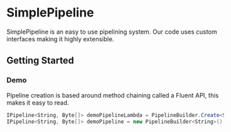 # SimplePipeline

SimplePipeline is an easy to use pipelining system. Our code uses custom interfaces making it highly extensible.

## Getting Started

### Demo

Pipeline creation is based around method chaining called a Fluent API, this makes it easy to read.

```csharp
IPipeline<String, Byte[]> demoPipelineLambda = PipelineBuilder.Create<String, Byte[]>(builder => builder.Chain(new TrimFilter()).Chain(((Func<String, Byte[]>)(input => Encoding.Unicode.GetBytes(input))).ToFilter()).Chain(new HashingFilter()));
IPipeline<String, Byte[]> demoPipeline = new PipelineBuilder<String>().Chain(new TrimFilter()).Chain(((Func<String, Byte[]>)(input => Encoding.Unicode.GetBytes(input))).ToFilter()).Chain(new HashingFilter()).Build();
```
